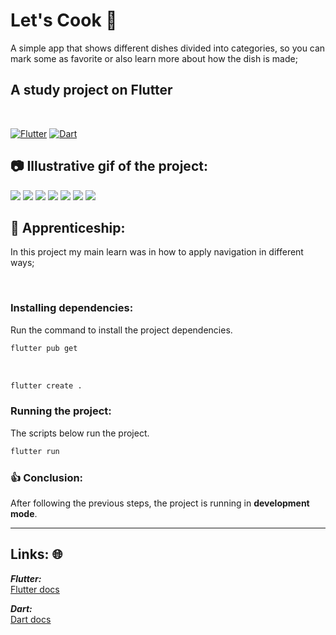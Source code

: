 # Let's Cook 🍴

A simple app that shows different dishes divided into categories, so you can mark some as favorite or also learn more about how the dish is made;

## A study project on **Flutter**

<br>

[![Flutter](https://amandacleto.github.io/images-for-projects/public/images/github-readme/icon-flutter.svg)](https://flutter.dev/)
[![Dart](https://amandacleto.github.io/images-for-projects/public/images/github-readme/icon-dart.svg)](https://dart.dev/)


## 📷 Illustrative gif of the project:
![](https://amandacleto.github.io/images-for-projects/public/images/github-readme/lets-cook-main.png)
![](https://amandacleto.github.io/images-for-projects/public/images/github-readme/lets-cook-category.png)
![](https://amandacleto.github.io/images-for-projects/public/images/github-readme/lets-cook-dish.png)
![](https://amandacleto.github.io/images-for-projects/public/images/github-readme/lets-cook-dish-2.png)
![](https://amandacleto.github.io/images-for-projects/public/images/github-readme/lets-cook-favorite.png)
![](https://amandacleto.github.io/images-for-projects/public/images/github-readme/lets-cook-drawer.png)
![](https://amandacleto.github.io/images-for-projects/public/images/github-readme/lets-cook-settings.png)



## 🎇 Apprenticeship:

In this project my main learn was in how to apply navigation in different ways;

<br>


### Installing dependencies:
Run the command to install the project dependencies.
   ```sh
   flutter pub get
   ```
<br>

   ```sh
   flutter create .
   ```

### Running the project:
The scripts below run the project.
   ```sh
   flutter run
   ```

### 👍 Conclusion: 

After following the previous steps, the project is running in **development mode**.


---
## Links: 🌐
***Flutter:***<br>
[<ins>Flutter docs</ins>](https://docs.flutter.dev/)<br>

***Dart:***<br>
[<ins>Dart docs</ins>](https://dart.dev/guides/)<br>
